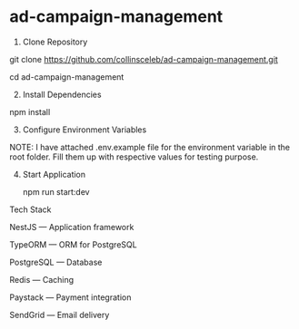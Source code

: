 # ad-campaign-management
1. Clone Repository

git clone https://github.com/collinsceleb/ad-campaign-management.git

cd ad-campaign-management

2. Install Dependencies

npm install

3. Configure Environment Variables

NOTE: I have attached .env.example file for the environment variable in the root folder. Fill them up with respective values for testing purpose.

4. Start Application

   npm run start:dev


Tech Stack

NestJS — Application framework

TypeORM — ORM for PostgreSQL

PostgreSQL — Database

Redis — Caching

Paystack — Payment integration

SendGrid — Email delivery
